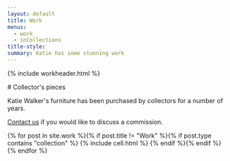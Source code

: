 ```yaml
---
layout: default
title: Work
menus: 
  - work
  - inCollections
title-style:
summary: Katie has some stunning work
---
```


{% include workheader.html %}
<div class="work" markdown="1">
# Collector's pieces

Katie Walker's furniture has been purchased by collectors for a  number of years.
  
[Contact us](https://contact "Contact us") if you would like to discuss a commission.

  <div class="grid">
    {% for post in site.work %}{% if post.title != "Work" %}{% if post.type contains "collection" %}
    {% include cell.html %}
    {% endif %}{% endif %}{% endfor %}
  </div>

</div>
